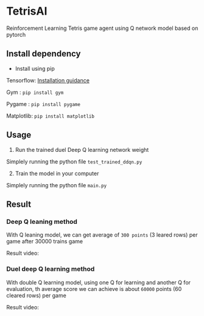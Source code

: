 # TetrisAI
Reinforcement Learning Tetris game agent using Q network model based on pytorch

## Install dependency ##

* Install using pip

Tensorflow: [Installation guidance](https://www.tensorflow.org/install/pip)

Gym       : `pip install gym`

Pygame    : `pip install pygame`

Matplotlib: `pip install matplotlib`


## Usage ##

 1. Run the trained duel Deep Q learning network weight

Simplely running the python file `test_trained_ddqn.py`

 2. Train the model in your computer

Simplely running the python file `main.py`

## Result ##

### Deep Q leaning method ###

With Q leaning model, we can get average of `300 points` (3 leared rows) per game after 30000 trains game

Result video:


### Duel deep Q learning method ###

With double Q learning model, using one Q for learning and another Q for evaluation, th average score we can achieve is about `60000` points (60 cleared rows) per game

Result video:

